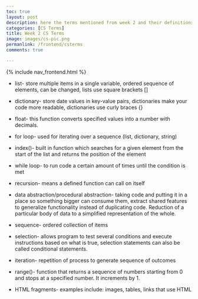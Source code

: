 ```yaml
---
toc: true
layout: post
description: here the terms mentioned from week 2 and their definitions
categories: [CS Terms]
title: Week 2 CS Terms
image: images/cs-pic.png
permanlink: /frontend/csterms
comments: true

---
```

{% include nav_frontend.html %}

- list- store multiple items in a single variable, ordered sequence of elements, can be changed, lists use square brackets []

- dictionary- store date values in key-value pairs, dictionaries make your code more readable, dictionaries use curly braces {}

- float- this function converts specified values into a number with decimals. 

- for loop- used for iterating over a sequence (list, dictionary, string)

- index()- built in function which searches for a given element from the start of the list and returns the position of the element

- while loop- to run code a certain amount of times until the condition is met

- recursion- means a defined function can call on itself 

- data abstraction/procedural abstraction- taking code and putting it in a place so something bigger can consume them, extract shared features to generalize functionality instead of duplicating code. Reduction of a particular body of data to a simplified representation of the whole. 

- sequence- ordered collection of items 

- selection- allows program to test several conditions and execute instructions based on what is true, selection statements can also be called conditional statements. 

- iteration- repetition of process to generate sequence of outcomes

- range()- function that returns a sequence of numbers starting from 0 and stops at a specified number. It increments by 1. 

- HTML fragments- examples include: images, tables, links that use HTML





